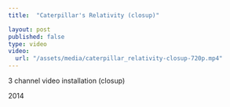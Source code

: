 ```yaml
---
title:  "Caterpillar's Relativity (closup)"

layout: post
published: false
type: video
video: 
  url: "/assets/media/caterpillar_relativity-closup-720p.mp4"
---
```


3 channel video installation (closup)

2014

<!-- more -->